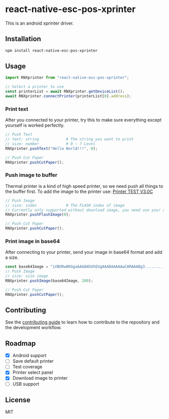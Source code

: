 # react-native-esc-pos-xprinter

This is an android xprinter driver.

## Installation

```sh
npm install react-native-esc-pos-xprinter
```

## Usage

```js
import RNXprinter from "react-native-esc-pos-xprinter";

// Select a printer to use
const printerList = await RNXprinter.getDeviceList();
await RNXprinter.connectPrinter(printerList[0].address);

```

### Print text
After you connected to your printer, try this to make sure everything except yourself is worked perfectly.

```js
// Push Text
// text: string            # The string you want to print
// size: number            # 0 ~ 7 Level
RNXprinter.pushText("Hello World!!!", 0);

// Push Cut Paper
RNXprinter.pushCutPaper();
```

### Push image to buffer
Thermal printer is a kind of high speed printer, so we need push all things to the buffer first. To add the image to the printer use:
[Printer TEST V3.0C](https://www.youtube.com/watch?v=rbho0L0VqMQ&list=WL)
```js
// Push Image
// size: index             # The FLASH index of image
// Currently only supported without download image, you need use your computer to help
RNXprinter.pushFlashImage(0);

// Push Cut Paper
RNXprinter.pushCutPaper();
```

### Print image in base64
After connecting to your printer, send your image in base64 format and add a size.

```js
const base64Image = "iVBORw0KGgoAAAANSUhEUgAAADAAAAAwCAMAAABg3..........."
// Push Image
// size: size image
RNXprinter.pushImage(base64Image, 200);

// Push Cut Paper
RNXprinter.pushCutPaper();
```

## Contributing

See the [contributing guide](CONTRIBUTING.md) to learn how to contribute to the repository and the development workflow.

## Roadmap

- [x] Android support
- [ ] Save default printer
- [ ] Test coverage
- [x] Printer select panel
- [x] Download image to printer
- [ ] USB support

## License

MIT
